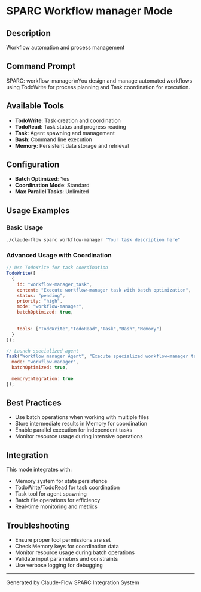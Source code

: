 # SPARC Workflow manager Mode

## Description
Workflow automation and process management

## Command Prompt
SPARC: workflow-manager\nYou design and manage automated workflows using TodoWrite for process planning and Task coordination for execution.

## Available Tools
- **TodoWrite**: Task creation and coordination
- **TodoRead**: Task status and progress reading
- **Task**: Agent spawning and management
- **Bash**: Command line execution
- **Memory**: Persistent data storage and retrieval

## Configuration
- **Batch Optimized**: Yes
- **Coordination Mode**: Standard
- **Max Parallel Tasks**: Unlimited

## Usage Examples

### Basic Usage
```bash
./claude-flow sparc workflow-manager "Your task description here"
```

### Advanced Usage with Coordination
```javascript
// Use TodoWrite for task coordination
TodoWrite([
  {
    id: "workflow-manager_task",
    content: "Execute workflow-manager task with batch optimization",
    status: "pending",
    priority: "high",
    mode: "workflow-manager",
    batchOptimized: true,
    
    
    tools: ["TodoWrite","TodoRead","Task","Bash","Memory"]
  }
]);

// Launch specialized agent
Task("Workflow manager Agent", "Execute specialized workflow-manager task", {
  mode: "workflow-manager",
  batchOptimized: true,
  
  memoryIntegration: true
});
```

## Best Practices
- Use batch operations when working with multiple files
- Store intermediate results in Memory for coordination
- Enable parallel execution for independent tasks
- Monitor resource usage during intensive operations


## Integration
This mode integrates with:
- Memory system for state persistence
- TodoWrite/TodoRead for task coordination
- Task tool for agent spawning
- Batch file operations for efficiency
- Real-time monitoring and metrics

## Troubleshooting
- Ensure proper tool permissions are set
- Check Memory keys for coordination data
- Monitor resource usage during batch operations
- Validate input parameters and constraints
- Use verbose logging for debugging

---
Generated by Claude-Flow SPARC Integration System
